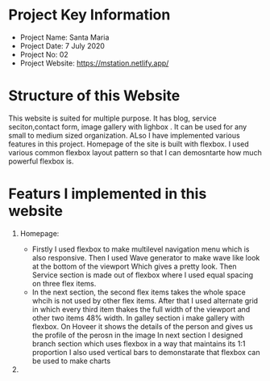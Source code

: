 # Project Key Information

- Project Name:     Santa Maria
- Project Date:     7 July 2020
- Project No:       02
- Project Website:  https://mstation.netlify.app/


# Structure of this Website
This website is suited for multiple purpose. It has blog, service seciton,contact form, image gallery with lighbox . It can be used for any small to medium sized organization. ALso I have implemented various features in this project. Homepage of the site is built with flexbox. I used various common flexbox layout pattern so that I can demosntarte how much powerful flexbox is.

# Featurs I implemented in this website
1. Homepage: 
     - Firstly I used flexbox to make multilevel navigation menu which is also responsive. Then I used Wave generator to make wave like look at the bottom of the viewport                Which gives    a pretty look. Then Service section is made out of flexbox where I used equal spacing on three flex items.
     - In the next section, the second flex items takes the whole space whcih is not used by other flex items. 
After that  I used alternate grid in which every third item thakes the full width of the viewport and other two items 48% width. 
In galley section i make gallery with flexbox. On Hoveer it shows the details of the person and gives us the profile of the perosn in the image
In next section I designed branch section which uses flexbox in a way that maintains its 1:1 proportion
I also used vertical bars to demonstarate that flexbox can be used to make charts


2. 
